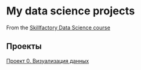 # My data science projects
From the [Skillfactory Data Science course](https://skillfactory.ru/data-scientist-pro)

## Проекты

[Проект 0. Визуализация данных](https://github.com/sibainu2010/skillfactory_ds/blob/main/PYTHON-13.Искусство%20визуализации.ipynb)